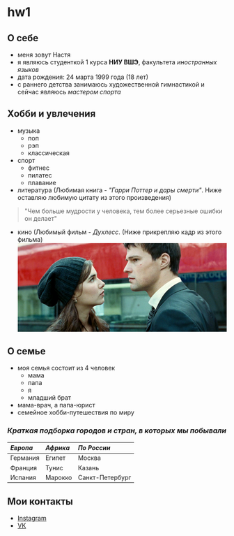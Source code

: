 # hw1
## О себе
* меня зовут Настя
* я являюсь студенткой 1 курса **НИУ ВШЭ**, факультета *иностранных языков*
* дата рождения: 24 марта 1999 года (18 лет)
* с раннего детства занимаюсь художественной гимнастикой и сейчас являюсь *мастером спорта*
## Хобби и увлечения
* музыка 
    * поп
    * рэп
    * классическая
* спорт
    * фитнес
    * пилатес
    * плавание
* литература (Любимая книга - *"Гарри Поттер и дары смерти"*. Ниже оставляю любимую цитату из этого произведения)
> "Чем больше мудрости у человека, тем более серьезные ошибки он делает"
* кино (Любимый фильм - *Духлесс*. (Ниже прикрепляю кадр из этого фильма)
![ ](https://github.com/Nassts/hw1/blob/master/73936419.png)
## О семье
* моя семья состоит из 4 человек
    * мама
    * папа
    * я
    * младший брат
* мама-врач, а папа-юрист
* семейное хобби-путешествия по миру
### *Краткая подборка городов и стран, в которых мы побывали*
|  *Европа*    | *Африка*  | *По России*       |
|  :-----------| :---------|:------------------|
|  Германия    | Египет    | Москва            |
|  Франция     | Тунис     | Казань            |
|  Испания     | Марокко   | Санкт-Петербург   |
## Мои контакты
* [Instagram](https://www.instagram.com/nassts/)
* [VK](https://vk.com/nasstss)
